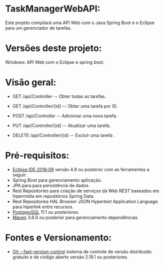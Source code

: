 # TaskManagerWebAPI:

Este projeto compilará uma API Web com o Java Spring Boot e o Eclipse para um gerenciador de tarefas.

# Versões deste projeto:

Windows: API Web com o Eclipse e spring boot.

# Visão geral:
- GET /api/Controller		       --  Obter todas as tarefas.

- GET /api/Controller/{id}	       --  Obter uma tarefa por ID.

- POST /api/Controller	           --  Adicionar uma nova tarefa.

- PUT /api/Controller/{id}	       --  Atualizar uma tarefa. 

- DELETE /api/Controller/{id}      --  Excluir uma tarefa .

# Pré-requisitos:

- [Eclipse IDE 2018‑09](https://www.eclipse.org/downloads/) versão 4.9 ou posterior com as ferramentas a seguir:
- Spring Boot para gerenciamento aplicação.
- JPA para para persistência de dados.
- Rest Repositories para criação de serviços da Web REST baseados em hipermídia em repositórios Spring Data.
- Rest Repositories HAL Browser JSON Hypertext Application Language para hiperlink entre recursos.  
- [PostgresSQL](https://www.postgresql.org/) 11.1 ou posteriores.
- [Maven](https://maven.apache.org/download.cgi) 3.6.0 ou posterior para gerenciamento dependências.

# Fontes e Versionamento:
- [Git --fast-version-control](https://git-scm.com/) sistema de controle de versão distribuído gratuito e de código aberto versão 2.19.1 ou posteriores.

